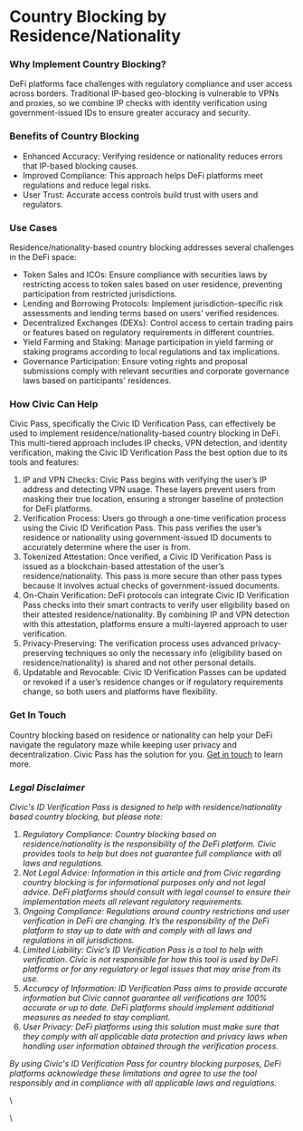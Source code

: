 # Country Blocking by Residence/Nationality

### Why Implement Country Blocking?

DeFi platforms face challenges with regulatory compliance and user access across borders. Traditional IP-based geo-blocking is vulnerable to VPNs and proxies, so we combine IP checks with identity verification using government-issued IDs to ensure greater accuracy and security.

### Benefits of Country Blocking

* Enhanced Accuracy: Verifying residence or nationality reduces errors that IP-based blocking causes.
* Improved Compliance: This approach helps DeFi platforms meet regulations and reduce legal risks.
* User Trust: Accurate access controls build trust with users and regulators.

### Use Cases

Residence/nationality-based country blocking addresses several challenges in the DeFi space:

* Token Sales and ICOs: Ensure compliance with securities laws by restricting access to token sales based on user residence, preventing participation from restricted jurisdictions.
* Lending and Borrowing Protocols: Implement jurisdiction-specific risk assessments and lending terms based on users' verified residences.
* Decentralized Exchanges (DEXs): Control access to certain trading pairs or features based on regulatory requirements in different countries.
* Yield Farming and Staking: Manage participation in yield farming or staking programs according to local regulations and tax implications.
* Governance Participation: Ensure voting rights and proposal submissions comply with relevant securities and corporate governance laws based on participants' residences.

### How Civic Can Help

Civic Pass, specifically the Civic ID Verification Pass, can effectively be used to implement residence/nationality-based country blocking in DeFi. This multi-tiered approach includes IP checks, VPN detection, and identity verification, making the Civic ID Verification Pass the best option due to its tools and features:

1. IP and VPN Checks: Civic Pass begins with verifying the user’s IP address and detecting VPN usage. These layers prevent users from masking their true location, ensuring a stronger baseline of protection for DeFi platforms.
2. Verification Process: Users go through a one-time verification process using the Civic ID Verification Pass. This pass verifies the user’s residence or nationality using government-issued ID documents to accurately determine where the user is from.
3. Tokenized Attestation: Once verified, a Civic ID Verification Pass is issued as a blockchain-based attestation of the user’s residence/nationality. This pass is more secure than other pass types because it involves actual checks of government-issued documents.
4. On-Chain Verification: DeFi protocols can integrate Civic ID Verification Pass checks into their smart contracts to verify user eligibility based on their attested residence/nationality. By combining IP and VPN detection with this attestation, platforms ensure a multi-layered approach to user verification.
5. Privacy-Preserving: The verification process uses advanced privacy-preserving techniques so only the necessary info (eligibility based on residence/nationality) is shared and not other personal details.
6. Updatable and Revocable: Civic ID Verification Passes can be updated or revoked if a user’s residence changes or if regulatory requirements change, so both users and platforms have flexibility.

### &#x20;Get In Touch

Country blocking based on residence or nationality can help your DeFi navigate the regulatory maze while keeping user privacy and decentralization. Civic Pass has the solution for you. [Get in touch](https://civickey.typeform.com/req-custom) to learn more.

### _Legal Disclaimer_

_Civic's ID Verification Pass is designed to help with residence/nationality based country blocking, but please note:_

1. _Regulatory Compliance: Country blocking based on residence/nationality is the responsibility of the DeFi platform. Civic provides tools to help but does not guarantee full compliance with all laws and regulations._
2. _Not Legal Advice: Information in this article and from Civic regarding country blocking is for informational purposes only and not legal advice. DeFi platforms should consult with legal counsel to ensure their implementation meets all relevant regulatory requirements._
3. _Ongoing Compliance: Regulations around country restrictions and user verification in DeFi are changing. It’s the responsibility of the DeFi platform to stay up to date with and comply with all laws and regulations in all jurisdictions._
4. _Limited Liability: Civic’s ID Verification Pass is a tool to help with verification. Civic is not responsible for how this tool is used by DeFi platforms or for any regulatory or legal issues that may arise from its use._
5. _Accuracy of Information: ID Verification Pass aims to provide accurate information but Civic cannot guarantee all verifications are 100% accurate or up to date. DeFi platforms should implement additional measures as needed to stay compliant._
6. _User Privacy: DeFi platforms using this solution must make sure that they comply with all applicable data protection and privacy laws when handling user information obtained through the verification process._

_By using Civic's ID Verification Pass for country blocking purposes, DeFi platforms acknowledge these limitations and agree to use the tool responsibly and in compliance with all applicable laws and regulations._

\


\
